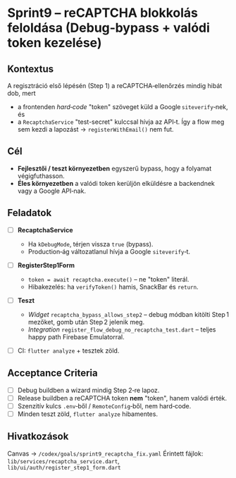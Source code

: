 # Sprint9 – reCAPTCHA blokkolás feloldása (Debug‑bypass + valódi token kezelése)

## Kontextus

A regisztráció első lépésén (Step 1) a reCAPTCHA‑ellenőrzés mindig hibát dob, mert

- a frontenden *hard‑code* "token" szöveget küld a Google `siteverify`‑nek, és
- a `RecaptchaService` "test-secret" kulccsal hívja az API‑t.
  Így a flow meg sem kezdi a lapozást → `registerWithEmail()` nem fut.

## Cél

- **Fejlesztői / teszt környezetben** egyszerű bypass, hogy a folyamat végigfuthasson.
- **Éles környezetben** a valódi token kerüljön elküldésre a backendnek vagy a Google API‑nak.

## Feladatok

- [ ] **RecaptchaService**

  - Ha `kDebugMode`, térjen vissza `true` (bypass).
  - Production‑ág változatlanul hívja a Google `siteverify`‑t.
- [ ] **RegisterStep1Form**

  - `token = await recaptcha.execute()` – ne "token" literál.
  - Hibakezelés: ha `verifyToken()` hamis, SnackBar és `return`.
- [ ] **Teszt**

  - *Widget* `recaptcha_bypass_allows_step2` – debug módban kitölti Step 1 mezőket, gomb után Step 2 jelenik meg.
  - *Integration* `register_flow_debug_no_recaptcha_test.dart` – teljes happy path Firebase Emulatorral.
- [ ] CI: `flutter analyze` + tesztek zöld.

## Acceptance Criteria

- [ ] Debug buildben a wizard mindig Step 2‑re lapoz.
- [ ] Release buildben a reCAPTCHA token **nem** "token", hanem valódi érték.
- [ ] Szenzitív kulcs `.env`‑ből / `RemoteConfig`‑ből, nem hard‑code.
- [ ] Minden teszt zöld, `flutter analyze` hibamentes.

## Hivatkozások

Canvas → `/codex/goals/sprint9_recaptcha_fix.yaml`
Érintett fájlok: `lib/services/recaptcha_service.dart`, `lib/ui/auth/register_step1_form.dart`
